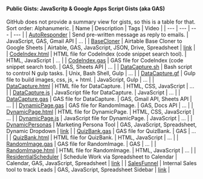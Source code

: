 <h4>Public Gists: JavaScritp & Google Apps Script Gists (aka GAS)</h4>	

GitHub does not provide a summary view for gists, so this is a table for that. Sort order: Alphanumeric.
| Name | Description | Tags | Video |
| --- | --- | --- | --- |
| [AutoResponder](https://gist.github.com/ottograjeda/b3ef2612ed53212476cf7a0e08fc3fb9) | Send pre-written message as reply to emails. | JavaScript, GAS, Gmail API | ... |
| [BaseCloner](https://docs.google.com/document/d/18xAozLCJ_PHSBYlHYhNg39XRhz9Kv-ZrzV8pwILcXSo/) | Airtable Base Cloner to Google Sheets  | Airtable, GAS, JavaScript, JSON, Drive, Spreadsheet | [link](https://grajeda.com/short-video/DEMO_C_airtable-base-cloner.gif) |
| [CodeIndex.html](https://gist.github.com/ottograjeda/05a6b275324bc52c94a05efef61c0b8b) | HTML file for CodeIndex (code snippet search tool). | HTML, JavaScript | ... |
| [CodeIndex.gas](https://gist.github.com/ottograjeda/8b05f11307bbe2c1de3e050eecd4f73b) | GAS file for CodeIndex (code snippet search tool). | GAS, Sheets API | ... |
| [DataCapture.sh](https://gist.github.com/ottograjeda/fa2e3689b06be69922c6fc589952b8ff) | Bash script to control N gulp tasks. | Unix, Bash Shell, Gulp | ... |
| [DataCapture.gf](https://gist.github.com/ottograjeda/ff94815be2ecb7d06f42292e56dea2f9) | Gulp file to build images, css, js, + html. | JavaScript, Gulp | ... |
| [DataCapture.html](https://gist.github.com/ottograjeda/1728bc298223609580b89d370264935f) | HTML file for DataCapture. | HTML, CSS, JavaScript | ... |
| [DataCapture.js](https://gist.github.com/ottograjeda/8e8b816e0b069a1f8a1b2b05699f6a8c) | JavaScript file for DataCapture. |  JavaScript | ... |
| [DataCapture.gas](https://gist.github.com/ottograjeda/f8c9e4ce5235d320c9e97ffe5b68070d) | GAS file for DataCapture. |  GAS, Gmail API, Sheets API | ... |
| [DynamicPage.gas](https://gist.github.com/ottograjeda/59d16d0cbe51e70b74c3c673ac326a51) | GAS file for RandomImage.  | GAS, Docs API | ... |
| [DynamicPage.html](https://gist.github.com/ottograjeda/afee2e1878e2d69f8e4fda587526bfd1) | HTML file for DynamicPage. |  HTML, CSS, JavaScript | ... |
| [DynamicPage.js](https://gist.github.com/ottograjeda/4832d712ffe2ae7a697e7029d055654d) | JavaScript file for DynamicPage.  | JavaScript | ... |
| [DynamicPersonas](https://docs.google.com/document/d/1b2xhRG_mwT_pGf4Yhf5RtMqAruA86k88u8lfVh_MEbc/) | Marketing Persona Tool  | GAS, JavaScript, Spreadsheet, Dynamic Dropdown | [link](https://grajeda.com/short-video/DEMO_B_dynamic-personas-tool.gif) |
| [QuizBank.gas](https://gist.github.com/ottograjeda/29a42b8f063849e20817e5b81abd43b9) | GAS file for QuizBank.  | GAS | ... |
| [QuizBank.html](https://gist.github.com/ottograjeda/b5b182c00f70861ef1e630dda3d64c4d) | HTML file for QuizBank. | HTML, JavaScript | ... |
| [RandomImage.gas](https://gist.github.com/ottograjeda/a908698932117384e49dae042fb472a0) | GAS file for RandomImage.  | GAS | ... |
| [RandomImage.html](https://gist.github.com/ottograjeda/feb0ecb47c5ecdbb35fa14146ad38530) | HTML file for RandomImage.  | HTML, JavaScript | ... |
| [ResidentialScheduler](https://docs.google.com/document/d/1vKKft3sw9fAChrOWaxoaJ1k85iPdk4dC42IEydMzuEY/) | Schedule Work via Spreadsheet to Calendar  | Calendar, GAS, JavaScript, Spreadsheet | [link](https://grajeda.com/short-video/DEMO_D_residential_scheduler-tool.gif) |
| [SalesFunnel](https://docs.google.com/document/d/1wByY0vFCeQv6Fem5VF2TMac6FI3aah22xRAI01NlJTA/) | Internal Sales tool to track Leads  | GAS, JavaScript, Spreadsheet Sidebar | [link](https://grajeda.com/short-video/DEMO_A_internal-sales-tool.gif) |
